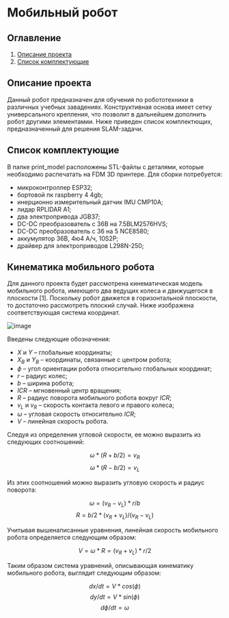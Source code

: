 # Мобильный робот 

## Оглавление 

1. [Описание проекта](#Описание-проекта)
2. [Список комплектующие](#Список_комплектующие)

## Описание проекта

Данный робот предназначен для обучения по робототехники в различных учебных завадениях. Конструктивная основа имеет сетку универсального крепления, что позволит в дальнейшем дополнить робот другими элементамии. Ниже приведен список комплектющих, предназначенный для решения SLAM-задачи.

## Список комплектующие 

В папке print_model расположены STL-файлы с деталями, которые необходимо распечатать на FDM 3D принтере. Для сборки потребуется:

- микроконтроллер ESP32;
- бортовой пк raspberry 4 4gb;
- инерционно измерительный датчик IMU CMP10A;
- лидар RPLIDAR A1;
- два электропривода JGB37;
- DC-DC преобразователь с 36В на 7.5ВLM2576HVS;
- DC-DC преобразователь с 36 на 5 NCE8580;
- аккумулятор 36В, 4ю4 А/ч, 10S2P;
- драйвер для электроприводов L298N-250;

## Кинематика мобильного робота

Для данного проекта будет рассмотрена кинематическая модель мобильного робота, имеющего два ведущих колеса и движущегося в плоскости [1]. Поскольку робот движется в горизонтальной плоскости, то достаточно рассмотреть плоский случай. Ниже изображена соответствующая система координат.

![image](https://github.com/user-attachments/assets/68fc44cf-5fea-4a64-9d92-47c6bfcc4d4f)

Введены следующие обозначения:
-	$X$ и $Y$ – глобальные координаты;
-	$X_B$ и $Y_B$  – координаты, связанные с центром робота;
-	$ф$ –  угол ориентации робота относительно глобальных координат;
-	$r$ – радиус колес;
-	$b$ – ширина робота;
-	$ICR$ – мгновенный центр вращения;
-	$R$ – радиус поворота мобильного робота вокруг $ICR$;
-	$v_L$  и $v_R$ – скорость контакта левого и правого колеса;
-	$ω$ – угловая скорость относительно $ICR$;
- $V$ – линейная скорость робота.

Следуя из определения угловой скорости, ее можно выразить из следующих соотношений:

$$ ω*(R + b/2) = v_R $$
$$ ω*(R - b/2) = v_L $$

Из этих соотношений можно выразить угловую скорость и радиус поворота:

$$ ω = (v_R - v_L)*r/b $$
$$ R = b/2 * (v_R + v_L)/(v_R - v_L) $$

Учитывая вышенаписанные уравнения, линейная скорость мобильного робота определяется следующим образом:

$$ V = ω*R = (v_R + v_L)*r/2 $$

Таким образом система уравнений, описывающая кинематику мобильного робота, выглядит следующим образом:

$$ dx/dt = V * cos(ф) $$
$$ dy/dt = V * sin(ф)$$
$$ dф/dt =ω$$
